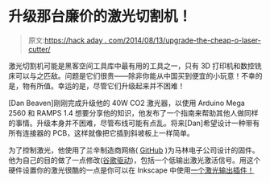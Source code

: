 # 升级那台廉价的激光切割机！

> 原文:[https://hack aday . com/2014/08/13/upgrade-the-cheap-o-laser-cutter/](https://hackaday.com/2014/08/13/upgrade-that-cheap-o-laser-cutter/)

激光切割机可能是黑客空间工具库中最有用的工具之一，只有 3D 打印机和数控铣床可以与之匹敌。问题是它们很贵——除非你能从中国买到便宜的小玩意！不幸的是，物有所值。幸运的是，尽管它们升级起来并不困难！

[Dan Beaven]刚刚完成升级他的 40W CO2 激光器，以使用 Arduino Mega 2560 和 RAMPS 1.4 想要分享他的知识，他发布了一个指南来帮助其他人做同样的事情。升级本身并不困难，尽管布线可能有点乱。将来[Dan]希望设计一种带有所有连接器的 PCB，这样就像把它插到斜坡板上一样简单。

为了控制激光，他使用了兰辛制造商网络( [GitHub](https://github.com/lansing-makers-network/buildlog-lasercutter-marlin) )为马林电子公司设计的固件。他为自己的目的做了一点修改([谷歌驱动](https://drive.google.com/file/d/0B8S25d-5M3YyNG5pVFoxaVBJNjQ/edit?usp=sharing))，包括一个低输出激光激活信号。用这个硬件设置你的激光很酷的一点是你可以在 Inkscape 中使用[一个激光输出插件！](https://github.com/lansing-makers-network/thlaser-inkscape-plugin)
